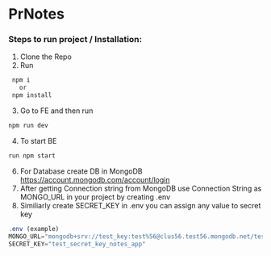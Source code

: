 
# PrNotes

### Steps to run project / Installation:
1. Clone the Repo
2. Run 
```bash
 npm i 
   or 
 npm install
```
3. Go to FE and then run
 ```bash
npm run dev
```
4. To start BE 
```bash
run npm start
```
6. For Database create DB in MongoDB https://account.mongodb.com/account/login
7. After getting Connection string from MongoDB use Connection String as MONGO_URL in your project by creating .env
8. Similiarly create SECRET_KEY in .env you can assign any value to secret key 

```javascript
.env (example)
MONGO_URL="mongodb+srv://test_key:test%56@clus56.test56.mongodb.net/test_db"
SECRET_KEY="test_secret_key_notes_app"
```
